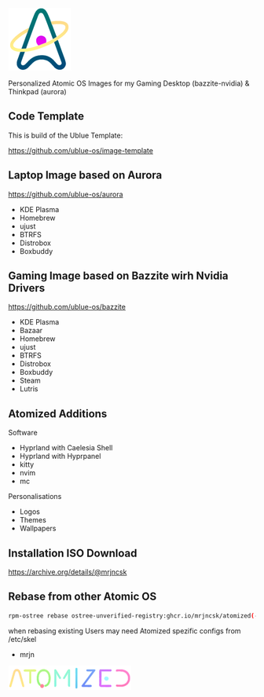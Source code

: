 ![Logo](files/usr/share/atomized/Logo.png)

Personalized Atomic OS Images for my Gaming Desktop (bazzite-nvidia) & Thinkpad (aurora)

## Code Template

This is build of the Ublue Template:

https://github.com/ublue-os/image-template

## Laptop Image based on Aurora

https://github.com/ublue-os/aurora

- KDE Plasma
- Homebrew
- ujust
- BTRFS
- Distrobox
- Boxbuddy

## Gaming Image based on Bazzite wirh Nvidia Drivers

https://github.com/ublue-os/bazzite

- KDE Plasma
- Bazaar
- Homebrew
- ujust
- BTRFS
- Distrobox
- Boxbuddy
- Steam
- Lutris

## Atomized Additions

Software

- Hyprland with Caelesia Shell
- Hyprland with Hyprpanel
- kitty
- nvim
- mc

Personalisations

- Logos
- Themes
- Wallpapers

## Installation ISO Download

https://archive.org/details/@mrjncsk

## Rebase from other Atomic OS

```bash
rpm-ostree rebase ostree-unverified-registry:ghcr.io/mrjncsk/atomized(-nvidia)
```

when rebasing existing Users may need Atomized spezific configs from /etc/skel

- mrjn

![Title](files/usr/share/atomized/Title.png)

